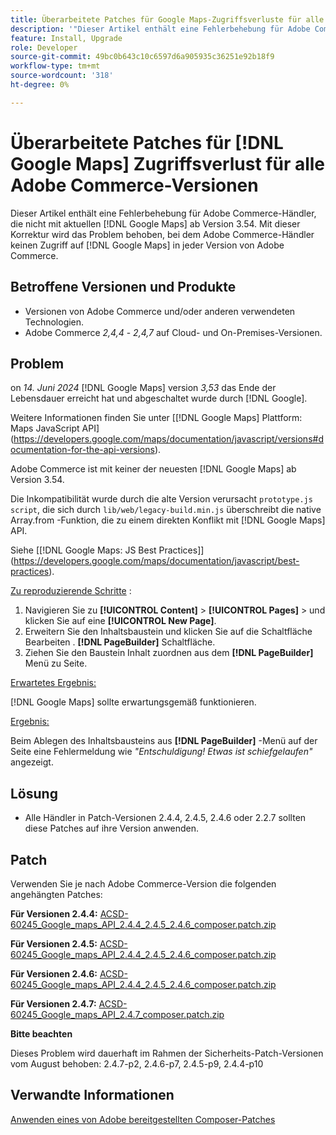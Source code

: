 ```yaml
---
title: Überarbeitete Patches für Google Maps-Zugriffsverluste für alle Adobe Commerce-Versionen
description: '"Dieser Artikel enthält eine Fehlerbehebung für Adobe Commerce-Händler, die nicht mit aktuellen [!DNL Google Maps] Versionen ab Version 3.54.'''
feature: Install, Upgrade
role: Developer
source-git-commit: 49bc0b643c10c6597d6a905935c36251e92b18f9
workflow-type: tm+mt
source-wordcount: '318'
ht-degree: 0%

---
```


# Überarbeitete Patches für [!DNL Google Maps] Zugriffsverlust für alle Adobe Commerce-Versionen

Dieser Artikel enthält eine Fehlerbehebung für Adobe Commerce-Händler, die nicht mit aktuellen [!DNL Google Maps] ab Version 3.54. Mit dieser Korrektur wird das Problem behoben, bei dem Adobe Commerce-Händler keinen Zugriff auf [!DNL Google Maps] in jeder Version von Adobe Commerce.

## Betroffene Versionen und Produkte

* Versionen von Adobe Commerce und/oder anderen verwendeten Technologien.
* Adobe Commerce *2,4,4* - *2,4,7* auf Cloud- und On-Premises-Versionen.

## Problem

on *14. Juni 2024* [!DNL Google Maps] version *3,53* das Ende der Lebensdauer erreicht hat und abgeschaltet wurde durch [!DNL Google].

Weitere Informationen finden Sie unter [[!DNL Google Maps] Plattform: Maps JavaScript API] (https://developers.google.com/maps/documentation/javascript/versions#documentation-for-the-api-versions).

Adobe Commerce ist mit keiner der neuesten [!DNL  Google Maps] ab Version 3.54.

Die Inkompatibilität wurde durch die alte Version verursacht `prototype.js script`, die sich durch `lib/web/legacy-build.min.js` überschreibt die native Array.from -Funktion, die zu einem direkten Konflikt mit [!DNL  Google Maps] API.

Siehe [[!DNL Google Maps: JS Best Practices]] (https://developers.google.com/maps/documentation/javascript/best-practices).

<u>Zu reproduzierende Schritte</u> :

1. Navigieren Sie zu **[!UICONTROL Content]** > **[!UICONTROL Pages]** > und klicken Sie auf eine **[!UICONTROL New Page]**.
1. Erweitern Sie den Inhaltsbaustein und klicken Sie auf die Schaltfläche Bearbeiten . **[!DNL PageBuilder]** Schaltfläche.
1. Ziehen Sie den Baustein Inhalt zuordnen aus dem **[!DNL PageBuilder]** Menü zu Seite.

<u>Erwartetes Ergebnis:</u>

[!DNL Google Maps] sollte erwartungsgemäß funktionieren.

<u> Ergebnis:</u>

Beim Ablegen des Inhaltsbausteins aus **[!DNL PageBuilder]** -Menü auf der Seite eine Fehlermeldung wie *&quot;Entschuldigung! Etwas ist schiefgelaufen&quot;* angezeigt.

## Lösung

* Alle Händler in Patch-Versionen 2.4.4, 2.4.5, 2.4.6 oder 2.2.7 sollten diese Patches auf ihre Version anwenden.

## Patch

Verwenden Sie je nach Adobe Commerce-Version die folgenden angehängten Patches:

**Für Versionen 2.4.4:**
[ACSD-60245_Google_maps_API_2.4.4_2.4.5_2.4.6_composer.patch.zip](assets/ACSD-60245_Google_maps_API_2.4.4_2.4.5_2.4.6_composer.patch.zip)

**Für Versionen 2.4.5:**
[ACSD-60245_Google_maps_API_2.4.4_2.4.5_2.4.6_composer.patch.zip](assets/ACSD-60245_Google_maps_API_2.4.4_2.4.5_2.4.6_composer.patch.zip)

**Für Versionen 2.4.6:**
[ACSD-60245_Google_maps_API_2.4.4_2.4.5_2.4.6_composer.patch.zip](assets/ACSD-60245_Google_maps_API_2.4.4_2.4.5_2.4.6_composer.patch.zip)

**Für Versionen 2.4.7:**
[ACSD-60245_Google_maps_API_2.4.7_composer.patch.zip](assets/ACSD-60245_Google_maps_API_2.4.7_composer.patch.zip)

**Bitte beachten**

Dieses Problem wird dauerhaft im Rahmen der Sicherheits-Patch-Versionen vom August behoben: 2.4.7-p2, 2.4.6-p7, 2.4.5-p9, 2.4.4-p10

## Verwandte Informationen

[Anwenden eines von Adobe bereitgestellten Composer-Patches](https://experienceleague.adobe.com/en/docs/commerce-knowledge-base/kb/how-to/how-to-apply-a-composer-patch-provided-by-magento)